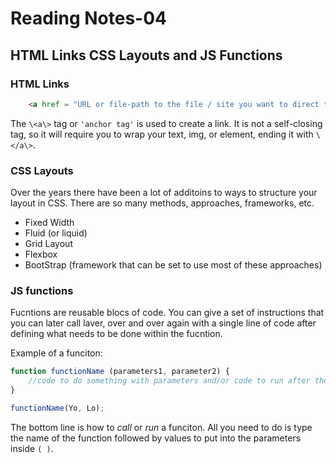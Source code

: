 # Reading Notes-04

## HTML Links CSS Layouts and JS Functions

### HTML Links

```html
    <a href = "URL or file-path to the file / site you want to direct the user to.">Words or image you want to be the clickable link goes here </a>
```
The `\<a\>` tag or `'anchor tag'` is used to create a link. It is not a self-closing tag, so it will require you to wrap your text, img, or element, ending it with `\</a\>`. 

### CSS Layouts
Over the years there have been a lot of additoins to ways to structure your layout in CSS. There are so many methods, approaches, frameworks, etc. 
- Fixed Width
- Fluid (or liquid)
- Grid Layout
- Flexbox
- BootStrap (framework that can be set to use most of these approaches)

### JS functions
Fucntions are reusable blocs of code. You can give a set of instructions that you can later call laver, over and over again with a single line of code after defining what needs to be done within the fucntion.

Example of a funciton:

```js
function functionName (parameters1, parameter2) {
    //code to do something with parameters and/or code to run after the fucnciton call will go here.
}

functionName(Yo, Lo);
```

The bottom line is how to *call* or *run* a funciton. All you need to do is type the name of the function followed by values to put into the parameters inside `( )`.